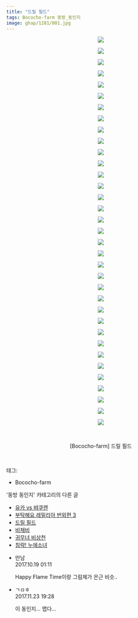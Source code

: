 ```yaml
---
title: "드릴 필드"
tags: Bococho-farm 동방_동인지
image: ghap/1281/001.jpg
---
```

<div class="article">
<p style="text-align: center; clear: none; float: none;"><img src="{{ site.nasurl }}/ghap/1281/001.jpg"/></p>
<p style="text-align: center; clear: none; float: none;"><img src="{{ site.nasurl }}/ghap/1281/002.jpg"/></p>
<p style="text-align: center; clear: none; float: none;"><img src="{{ site.nasurl }}/ghap/1281/003.jpg"/></p>
<p style="text-align: center; clear: none; float: none;"><img src="{{ site.nasurl }}/ghap/1281/004.jpg"/></p>
<p style="text-align: center; clear: none; float: none;"><img src="{{ site.nasurl }}/ghap/1281/005.jpg"/></p>
<p style="text-align: center; clear: none; float: none;"><img src="{{ site.nasurl }}/ghap/1281/006.jpg"/></p>
<p style="text-align: center; clear: none; float: none;"><img src="{{ site.nasurl }}/ghap/1281/007.jpg"/></p>
<p style="text-align: center; clear: none; float: none;"><img src="{{ site.nasurl }}/ghap/1281/008.jpg"/></p>
<p style="text-align: center; clear: none; float: none;"><img src="{{ site.nasurl }}/ghap/1281/009.jpg"/></p>
<p style="text-align: center; clear: none; float: none;"><img src="{{ site.nasurl }}/ghap/1281/010.jpg"/></p>
<p style="text-align: center; clear: none; float: none;"><img src="{{ site.nasurl }}/ghap/1281/011.jpg"/></p>
<p style="text-align: center; clear: none; float: none;"><img src="{{ site.nasurl }}/ghap/1281/012.jpg"/></p>
<p style="text-align: center; clear: none; float: none;"><img src="{{ site.nasurl }}/ghap/1281/013.jpg"/></p>
<p style="text-align: center; clear: none; float: none;"><img src="{{ site.nasurl }}/ghap/1281/014.jpg"/></p>
<p style="text-align: center; clear: none; float: none;"><img src="{{ site.nasurl }}/ghap/1281/015.jpg"/></p>
<p style="text-align: center; clear: none; float: none;"><img src="{{ site.nasurl }}/ghap/1281/016.jpg"/></p>
<p style="text-align: center; clear: none; float: none;"><img src="{{ site.nasurl }}/ghap/1281/017.jpg"/></p>
<p style="text-align: center; clear: none; float: none;"><img src="{{ site.nasurl }}/ghap/1281/018.jpg"/></p>
<p style="text-align: center; clear: none; float: none;"><img src="{{ site.nasurl }}/ghap/1281/019.jpg"/></p>
<p style="text-align: center; clear: none; float: none;"><img src="{{ site.nasurl }}/ghap/1281/020.jpg"/></p>
<p style="text-align: center; clear: none; float: none;"><img src="{{ site.nasurl }}/ghap/1281/021.jpg"/></p>
<p style="text-align: center; clear: none; float: none;"><img src="{{ site.nasurl }}/ghap/1281/022.jpg"/></p>
<p style="text-align: center; clear: none; float: none;"><img src="{{ site.nasurl }}/ghap/1281/023.jpg"/></p>
<p style="text-align: center; clear: none; float: none;"><img src="{{ site.nasurl }}/ghap/1281/024.jpg"/></p>
<p style="text-align: center; clear: none; float: none;"><img src="{{ site.nasurl }}/ghap/1281/025.jpg"/></p>
<p style="text-align: center; clear: none; float: none;"><img src="{{ site.nasurl }}/ghap/1281/026.jpg"/></p>
<p style="text-align: center; clear: none; float: none;"><img src="{{ site.nasurl }}/ghap/1281/027.jpg"/></p>
<p style="text-align: center; clear: none; float: none;"><img src="{{ site.nasurl }}/ghap/1281/028.jpg"/></p>
<p style="text-align: center; clear: none; float: none;"><img src="{{ site.nasurl }}/ghap/1281/029.jpg"/></p>
<p style="text-align: center; clear: none; float: none;"><img src="{{ site.nasurl }}/ghap/1281/030.jpg"/></p>
<p style="text-align: center; clear: none; float: none;"><img src="{{ site.nasurl }}/ghap/1281/031.jpg"/></p>
<p style="text-align: center; clear: none; float: none;"><img src="{{ site.nasurl }}/ghap/1281/032.jpg"/></p>
<p style="text-align: center; clear: none; float: none;"><img src="{{ site.nasurl }}/ghap/1281/033.jpg"/></p>
<p style="text-align: center; clear: none; float: none;"><img src="{{ site.nasurl }}/ghap/1281/034.jpg"/></p>
<p style="text-align: center; clear: none; float: none;"><img src="{{ site.nasurl }}/ghap/1281/035.jpg"/></p>
<p style="text-align: center; clear: none; float: none;"><br/></p>
<p style="text-align: center; clear: none; float: none;">[Bococho-farm] 드릴 필드</p>
<p><br/></p>
</div><div class="tagTrail">
<p>태그: </p>
<ul>
<li>Bococho-farm</li>
</ul>
</div><div class="another">
<p>'동방 동인지' 카테고리의 다른 글</p>
<ul>
<li><a href="/2016-08-01-ghap_1283">유카 vs 뱌쿠렌</a></li>
<li><a href="/2016-08-01-ghap_1282">부탁해요 레밀리아 번외편 3</a></li>
<li><a href="/2016-08-01-ghap_1281">드릴 필드</a></li>
<li><a href="/2016-07-31-ghap_1280">비채비</a></li>
<li><a href="/2016-07-31-ghap_1279">귀무녀 비상천</a></li>
<li><a href="/2016-07-31-ghap_1277">침략! 누에소녀</a></li>
</ul>
</div><div class="cb_module cb_fluid">
<div class="cb_wrt cb_profile">
<div class="comment">
<ul>
<li class="cb_thumb_off" id="comment15108711">
<div class="cb_comment_area">
<div class="cb_info_area">
<div class="cb_section">
<span class="cb_nick_name">만남</span>
</div>
<div class="cb_section">
<span class="cb_date">2017.10.19 01:11 </span>
</div>
</div>
<div class="cb_dsc_comment">
<p class="cb_dsc">
											Happy Flame Time이랑 그림체가 은근 비슷..
										</p>
</div>
</div></li>
<li class="cb_thumb_off" id="comment15136157">
<div class="cb_comment_area">
<div class="cb_info_area">
<div class="cb_section">
<span class="cb_nick_name">ㄱㅁㅎ</span>
</div>
<div class="cb_section">
<span class="cb_date">2017.11.23 19:28 </span>
</div>
</div>
<div class="cb_dsc_comment">
<p class="cb_dsc">
											이 동인지... 맵다...
										</p>
</div>
</div></li>
</ul>
</div>
</div><!-- commentList close -->
</div>
<br/>
<p id="refer"></p>
<br/>
